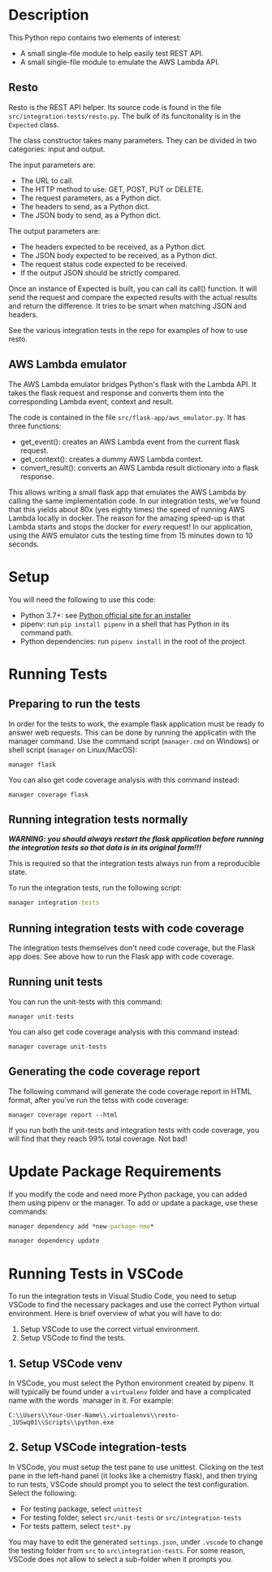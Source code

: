 # Description

This Python repo contains two elements of interest:

- A small single-file module to help easily test REST API.
- A small single-file module to emulate the AWS Lambda API.

## Resto

Resto is the REST API helper. Its source code is found in the file `src/integration-tests/resto.py`. The bulk of its funcitonality is in the `Expected` class.

The class constructor takes many parameters. They can be divided in two categories: input and output.

The input parameters are:

- The URL to call.
- The HTTP method to use: GET, POST, PUT or DELETE.
- The request parameters, as a Python dict.
- The headers to send, as a Python dict.
- The JSON body to send, as a Python dict.

The output parameters are:

- The headers expected to be received, as a Python dict.
- The JSON body expected to be received, as a Python dict.
- The request status code expected to be received.
- If the output JSON should be strictly compared.

Once an instance of Expected is built, you can call its call() function. It will send the request and compare the expected results with the actual results and return the difference. It tries to be smart when matching JSON and headers.

See the various integration tests in the repo for examples of how to use resto.


## AWS Lambda emulator

The AWS Lambda emulator bridges Python's flask with the Lambda API. It takes the flask request and response and converts them into the corresponding
Lambda event, context and result.

The code is contained in the file `src/flask-app/aws_emulator.py`. It has three functions:

- get_event(): creates an AWS Lambda event from the current flask request.
- get_context(): creates a dummy AWS Lambda context.
- convert_result(): converts an AWS Lambda result dictionary into a flask response.

This allows writing a small flask app that emulates the AWS Lambda by calling the same implementation code. In our integration tests, we've found that this yields about 80x (yes eighty times) the speed of running AWS Lambda locally in docker. The reason for the amazing speed-up is that Lambda starts and stops the docker for *every* request! In our application, using the AWS emulator cuts the testing time from 15 minutes down to 10 seconds.


# Setup

You will need the following to use this code:

- Python 3.7+: see [Python official site for an installer](https://www.python.org/)
- pipenv: run `pip install pipenv` in a shell that has Python in its command path.
- Python dependencies: run `pipenv install` in the root of the project.


# Running Tests

## Preparing to run the tests

In order for the tests to work, the example flask application must be ready to answer web requests. This can be done by running the applicatin with the manager command. Use the command script (`manager.cmd` on Windows) or shell script (`manager` on Linux/MacOS):

```Running through Flask
manager flask
```

You can also get code coverage analysis with this command instead:

```Running through Flask with code coverage
manager coverage flask
```

## Running integration tests normally

***WARNING: you should always restart the flask application before running the integration tests so that data is in its original form!!!***

This is required so that the integration tests always run from a reproducible state.

To run the integration tests, run the following script:

```cmd
manager integration-tests
```

## Running integration tests with code coverage

The integration tests themselves don't need code coverage, but the Flask app does. See above how to run the Flask app with code coverage.

## Running unit tests

You can run the unit-tests with this command:

```Running unit-tests
manager unit-tests
```

You can also get code coverage analysis with this command instead:

```Running unit-tests with code coverage
manager coverage unit-tests
```

## Generating the code coverage report

The following command will generate the code coverage report in HTML
format, after you've run the tetss with code coverage:

```Generate code coverage report in HTML
manager coverage report --html
```

If you run both the unit-tests and integration tests with code coverage, you will find that they reach 99% total coverage. Not bad!


# Update Package Requirements

If you modify the code and need more Python package, you can added them using pipenv or the manager. To add or update a package, use these commands:

```cmd
manager dependency add *new-package-nme*
```

```cmd
manager dependency update
```


# Running Tests in VSCode

To run the integration tests in Visual Studio Code, you need to setup VSCode to find the necessary packages and use the correct Python virtual environment. Here is brief overview of what you will have to do:

1. Setup VSCode to use the correct virtual environment.
2. Setup VSCode to find the tests.

## 1. Setup VSCode venv

In VSCode, you must select the Python environment created by pipenv. It will typically be found under a `virtualenv` folder and have a complicated name with the words `manager in it. For example:
```
C:\\Users\\Your-User-Name\\.virtualenvs\\resto-_1USwq01\\Scripts\\python.exe
```

## 2. Setup VSCode integration-tests

In VSCode, you must setup the test pane to use unittest. Clicking on the test pane in the left-hand panel (it looks like a chemistry flask), and then trying to run tests, VSCode should prompt you to select the test configuration. Select the following:

* For testing package, select `unittest`
* For testing folder, select `src/unit-tests` or `src/integration-tests`
* For tests pattern, select `test*.py`

You may have to edit the generated `settings.json`, under `.vscode` to change the testing folder from `src` to `src\integration-tests`. For some reason, VSCode does not allow to select a sub-folder when it prompts you.
